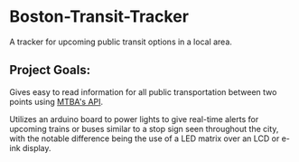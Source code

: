 # Boston-Transit-Tracker
A tracker for upcoming public transit options in a local area.

## Project Goals:
Gives easy to read information for all public transportation between two points using [MTBA's API](https://www.mbta.com/developers/v3-api).

Utilizes an arduino board to power lights to give real-time alerts for upcoming trains or buses similar to a stop sign seen throughout the city, with the notable difference being the use of a LED matrix over an LCD or e-ink display.
